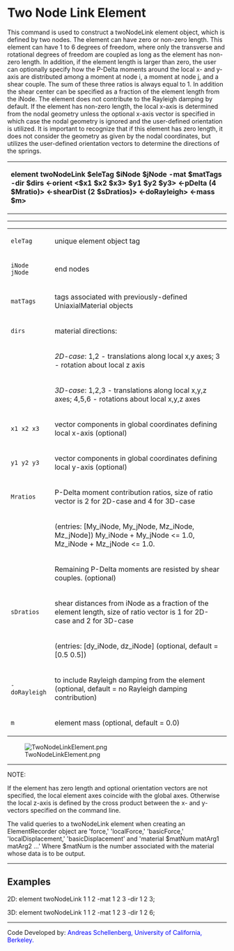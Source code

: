 # Two Node Link Element

<p>This command is used to construct a twoNodeLink element object, which
is defined by two nodes. The element can have zero or non-zero length.
This element can have 1 to 6 degrees of freedom, where only the
transverse and rotational degrees of freedom are coupled as long as the
element has non-zero length. In addition, if the element length is
larger than zero, the user can optionally specify how the P-Delta
moments around the local x- and y-axis are distributed among a moment at
node i, a moment at node j, and a shear couple. The sum of these three
ratios is always equal to 1. In addition the shear center can be
specified as a fraction of the element length from the iNode. The
element does not contribute to the Rayleigh damping by default. If the
element has non-zero length, the local x-axis is determined from the
nodal geometry unless the optional x-axis vector is specified in which
case the nodal geometry is ignored and the user-defined orientation is
utilized. It is important to recognize that if this element has zero
length, it does not consider the geometry as given by the nodal
coordinates, but utilizes the user-defined orientation vectors to
determine the directions of the springs.</p>
<table>
<tbody>
<tr class="odd">
<td><p><strong>element twoNodeLink $eleTag $iNode $jNode -mat $matTags
-dir $dirs &lt;-orient &lt;$x1 $x2 $x3&gt; $y1 $y2 $y3&gt; &lt;-pDelta
(4 $Mratio)&gt; &lt;-shearDist (2 $sDratios)&gt; &lt;-doRayleigh&gt;
&lt;-mass $m&gt;</strong></p></td>
</tr>
</tbody>
</table>
<hr />
<table>
<tbody>
<tr class="odd">
<td><code class="parameter-table-variable">eleTag</code></td>
<td><p>unique element object tag</p></td>
</tr>
<tr class="even">
<td><p><code class="parameter-table-variable">iNode jNode</code></p></td>
<td><p>end nodes</p></td>
</tr>
<tr class="odd">
<td><code class="parameter-table-variable">matTags</code></td>
<td><p>tags associated with previously-defined UniaxialMaterial
objects</p></td>
</tr>
<tr class="even">
<td><code class="parameter-table-variable">dirs</code></td>
<td><p>material directions:</p></td>
</tr>
<tr class="odd">
<td></td>
<td><p><em>2D-case</em>: 1,2 - translations along local x,y axes; 3 -
rotation about local z axis</p></td>
</tr>
<tr class="even">
<td></td>
<td><p><em>3D-case</em>: 1,2,3 - translations along local x,y,z axes;
4,5,6 - rotations about local x,y,z axes</p></td>
</tr>
<tr class="odd">
<td><p><code class="parameter-table-variable">x1 x2 x3</code></p></td>
<td><p>vector components in global coordinates defining local x-axis
(optional)</p></td>
</tr>
<tr class="even">
<td><p><code class="parameter-table-variable">y1 y2 y3</code></p></td>
<td><p>vector components in global coordinates defining local y-axis
(optional)</p></td>
</tr>
<tr class="odd">
<td><code class="parameter-table-variable">Mratios</code></td>
<td><p>P-Delta moment contribution ratios, size of ratio vector is 2 for
2D-case and 4 for 3D-case</p></td>
</tr>
<tr class="even">
<td></td>
<td><p>(entries: [My_iNode, My_jNode, Mz_iNode, Mz_jNode]) My_iNode +
My_jNode &lt;= 1.0, Mz_iNode + Mz_jNode &lt;= 1.0.</p></td>
</tr>
<tr class="odd">
<td></td>
<td><p>Remaining P-Delta moments are resisted by shear couples.
(optional)</p></td>
</tr>
<tr class="even">
<td><code class="parameter-table-variable">sDratios</code></td>
<td><p>shear distances from iNode as a fraction of the element length,
size of ratio vector is 1 for 2D-case and 2 for 3D-case</p></td>
</tr>
<tr class="odd">
<td></td>
<td><p>(entries: [dy_iNode, dz_iNode] (optional, default = [0.5
0.5])</p></td>
</tr>
<tr class="even">
<td><p><code class="parameter-table-flag">-doRayleigh</code></p></td>
<td><p>to include Rayleigh damping from the element (optional, default =
no Rayleigh damping contribution)</p></td>
</tr>
<tr class="odd">
<td><code class="parameter-table-variable">m</code></td>
<td><p>element mass (optional, default = 0.0)</p></td>
</tr>
</tbody>
</table>
<figure>
<img src="/OpenSeesRT/contrib/static/TwoNodeLinkElement.png" title="TwoNodeLinkElement.png"
alt="TwoNodeLinkElement.png" />
<figcaption aria-hidden="true">TwoNodeLinkElement.png</figcaption>
</figure>
<hr />
<p>NOTE:</p>
<p>If the element has zero length and optional orientation vectors are
not specified, the local element axes coincide with the global axes.
Otherwise the local z-axis is defined by the cross product between the
x- and y-vectors specified on the command line.</p>
<p>The valid queries to a twoNodeLink element when creating an
ElementRecorder object are 'force,' 'localForce,' 'basicForce,'
'localDisplacement,' 'basicDisplacement' and 'material $matNum matArg1
matArg2 ...' Where $matNum is the number associated with the material
whose data is to be output.</p>
<hr />

## Examples

<p>2D: element twoNodeLink 1 1 2 -mat 1 2 3 -dir 1 2 3;</p>
<p>3D: element twoNodeLink 1 1 2 -mat 1 2 3 -dir 1 2 6;</p>
<hr />
<p>Code Developed by: <span style="color:blue"> Andreas
Schellenberg, University of California, Berkeley. </span></p>
